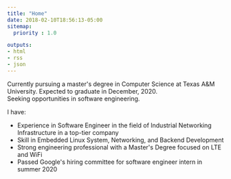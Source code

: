 ```yaml
---
title: "Home"
date: 2018-02-10T18:56:13-05:00
sitemap:
  priority : 1.0

outputs:
- html
- rss
- json
---
```

Currently pursuing a master's degree in Computer Science at Texas A&M University. Expected to graduate in December, 2020. \
Seeking opportunities in software engineering.

I have:
- Experience in Software Engineer in the field of Industrial Networking Infrastructure in a top-tier company
- Skill in Embedded Linux System, Networking, and Backend Development
- Strong engineering professional with a Master's Degree focused on LTE and WiFi
- Passed Google's hiring committee for software engineer intern in summer 2020
